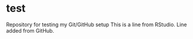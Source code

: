 # test
Repository for testing my Git/GitHub setup
This is a line from RStudio.
Line added from GitHub.
